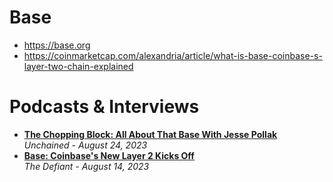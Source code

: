 # Base

- https://base.org
- https://coinmarketcap.com/alexandria/article/what-is-base-coinbase-s-layer-two-chain-explained

# Podcasts & Interviews
- [**The Chopping Block: All About That Base With Jesse Pollak**](https://www.youtube.com/watch?v=BjpV22-i2PQ)
  <br/>_Unchained - August 24, 2023_
- [**Base: Coinbase's New Layer 2 Kicks Off**](https://www.youtube.com/watch?v=3ooCPRZlbm4)
  <br/>_The Defiant - August 14, 2023_

